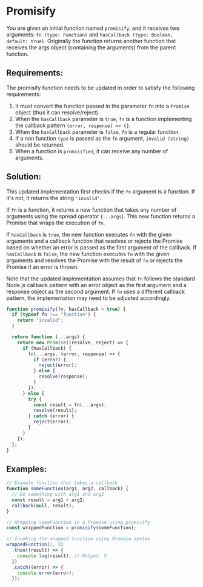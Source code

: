# Promisify

You are given an initial function named `promisify`, and it receives two arguments: `fn (type: Function)` and `hasCallback (type: Boolean, default: true)`. Originally the function returns another function that receives the args object (containing the arguments) from the parent function.

## Requirements:

The promisify function needs to be updated in order to satisfy the following requirements:

1. It must convert the function passed in the parameter `fn` into a `Promise` object (thus it can resolve/reject).
2. When the `hasCallback` parameter is `true`, `fn` is a function implementing the callback pattern `(error, response) => {}`.
3. When the `hasCallback` parameter is `false`, `fn` is a regular function.
4. If a non function `type` is passed as the `fn` argument, `invalid (string)` should be returned.
5. When a function is `promisified`, it can receive any number of arguments.

## Solution:

This updated implementation first checks if the `fn` argument is a function. If it's not, it returns the string `'invalid'`.

If `fn` is a function, it returns a new function that takes any number of arguments using the spread operator (`...args`). This new function returns a Promise that wraps the execution of `fn`.

If `hasCallback` is `true`, the new function executes `fn` with the given arguments and a callback function that resolves or rejects the Promise based on whether an error is passed as the first argument of the callback. If `hasCallback` is `false`, the new function executes `fn` with the given arguments and resolves the Promise with the result of `fn` or rejects the Promise if an error is thrown.

Note that the updated implementation assumes that `fn` follows the standard Node.js callback pattern with an error object as the first argument and a response object as the second argument. If `fn` uses a different callback pattern, the implementation may need to be adjusted accordingly.

```javascript
function promisify(fn, hasCallback = true) {
  if (typeof fn !== "function") {
    return "invalid";
  }

  return function (...args) {
    return new Promise((resolve, reject) => {
      if (hasCallback) {
        fn(...args, (error, response) => {
          if (error) {
            reject(error);
          } else {
            resolve(response);
          }
        });
      } else {
        try {
          const result = fn(...args);
          resolve(result);
        } catch (error) {
          reject(error);
        }
      }
    });
  };
}
```

## Examples:

```javascript
// Example function that takes a callback
function someFunction(arg1, arg2, callback) {
  // Do something with arg1 and arg2
  const result = arg1 + arg2;
  callback(null, result);
}

// Wrapping someFunction in a Promise using promisify
const wrappedFunction = promisify(someFunction);

// Invoking the wrapped function using Promise syntax
wrappedFunction(2, 3)
  .then((result) => {
    console.log(result); // Output: 5
  })
  .catch((error) => {
    console.error(error);
  });
```
